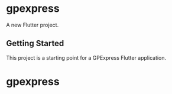 # gpexpress

A new Flutter project.

## Getting Started

This project is a starting point for a GPExpress Flutter application.

# gpexpress
